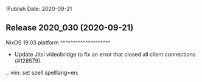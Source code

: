 :Publish Date: 2020-09-21

Release 2020_030 (2020-09-21)
-----------------------------

NixOS 19.03 platform
^^^^^^^^^^^^^^^^^^^^

* Update Jitsi videobridge to fix an error that closed all client connections (#128579).


.. vim: set spell spelllang=en:
